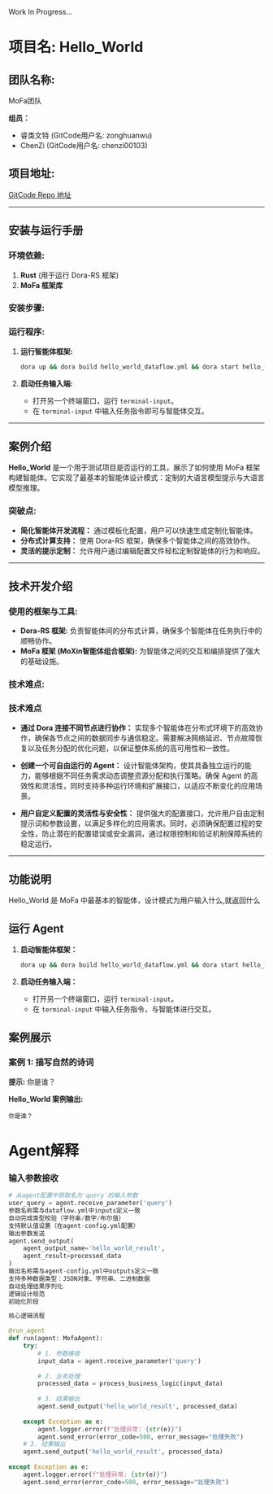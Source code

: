 Work In Progress...

# **项目名: Hello_World**

## **团队名称:**

MoFa团队

**组员：**

- 睿类文特 (GitCode用户名: zonghuanwu)
- ChenZi (GitCode用户名: chenzi00103)

## **项目地址:**

[GitCode Repo 地址](https://gitcode.com/moxin-org/mofa/overview)

------

## **安装与运行手册**

### **环境依赖:**

1. **Rust** (用于运行 Dora-RS 框架)
2. **MoFa 框架库**

### **安装步骤:**

### **运行程序:**

1. **运行智能体框架:**
   ```bash
   dora up && dora build hello_world_dataflow.yml && dora start hello_world_dataflow.yml
   ```

2. **启动任务输入端:**
   - 打开另一个终端窗口，运行 `terminal-input`。
   - 在 `terminal-input` 中输入任务指令即可与智能体交互。

------

## **案例介绍**

**Hello_World** 是一个用于测试项目是否运行的工具，展示了如何使用 MoFa 框架构建智能体。它实现了最基本的智能体设计模式：定制的大语言模型提示与大语言模型推理。

### **突破点:**

- **简化智能体开发流程：** 通过模板化配置，用户可以快速生成定制化智能体。
- **分布式计算支持：** 使用 Dora-RS 框架，确保多个智能体之间的高效协作。
- **灵活的提示定制：** 允许用户通过编辑配置文件轻松定制智能体的行为和响应。

------

## **技术开发介绍**

### **使用的框架与工具:**

- **Dora-RS 框架:** 负责智能体间的分布式计算，确保多个智能体在任务执行中的顺畅协作。
- **MoFa 框架 (MoXin智能体组合框架):** 为智能体之间的交互和编排提供了强大的基础设施。

### **技术难点:**

### **技术难点**

- **通过 Dora 连接不同节点进行协作：**
  实现多个智能体在分布式环境下的高效协作，确保各节点之间的数据同步与通信稳定。需要解决网络延迟、节点故障恢复以及任务分配的优化问题，以保证整体系统的高可用性和一致性。

- **创建一个可自由运行的 Agent：**
  设计智能体架构，使其具备独立运行的能力，能够根据不同任务需求动态调整资源分配和执行策略。确保 Agent 的高效性和灵活性，同时支持多种运行环境和扩展接口，以适应不断变化的应用场景。

- **用户自定义配置的灵活性与安全性：**
  提供强大的配置接口，允许用户自由定制提示词和参数设置，以满足多样化的应用需求。同时，必须确保配置过程的安全性，防止潜在的配置错误或安全漏洞，通过权限控制和验证机制保障系统的稳定运行。

------

## **功能说明**

Hello_World 是 MoFa 中最基本的智能体，设计模式为用户输入什么,就返回什么



## **运行 Agent**

1. **启动智能体框架：**
   ```bash
   dora up && dora build hello_world_dataflow.yml && dora start hello_world_dataflow.yml
   ```

2. **启动任务输入端：**
   - 打开另一个终端窗口，运行 `terminal-input`。
   - 在 `terminal-input` 中输入任务指令，与智能体进行交互。


## **案例展示**

### **案例 1: 描写自然的诗词**

**提示:** 你是谁？

**Hello_World 案例输出:**
```
你是谁？
```

# Agent解释
### 输入参数接收
```python
# 从agent配置中获取名为'query'的输入参数
user_query = agent.receive_parameter('query')
参数名称需与dataflow.yml中inputs定义一致
自动完成类型校验（字符串/数字/布尔值）
支持默认值设置（在agent-config.yml配置）
输出参数发送
agent.send_output(
    agent_output_name='hello_world_result',
    agent_result=processed_data
)
输出名称需与agent-config.yml中outputs定义一致
支持多种数据类型：JSON对象、字符串、二进制数据
自动处理结果序列化
逻辑设计规范
初始化阶段

核心逻辑流程

@run_agent
def run(agent: MofaAgent):
    try:
        # 1. 参数接收
        input_data = agent.receive_parameter('query')
        
        # 2. 业务处理
        processed_data = process_business_logic(input_data)
        
        # 3. 结果输出
        agent.send_output('hello_world_result', processed_data)
        
    except Exception as e:
        agent.logger.error(f"处理异常: {str(e)}")
        agent.send_error(error_code=500, error_message="处理失败")
    # 3. 结果输出
    agent.send_output('hello_world_result', processed_data)
    
except Exception as e:
    agent.logger.error(f"处理异常: {str(e)}")
    agent.send_error(error_code=500, error_message="处理失败")
